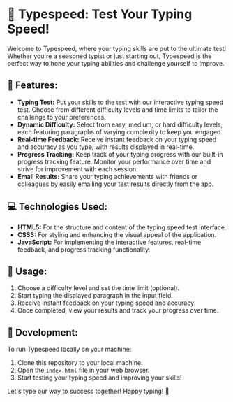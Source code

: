 # 🚀 Typespeed: Test Your Typing Speed!

Welcome to Typespeed, where your typing skills are put to the ultimate test! Whether you're a seasoned typist or just starting out, Typespeed is the perfect way to hone your typing abilities and challenge yourself to improve.

## 🌟 Features:

- **Typing Test:** Put your skills to the test with our interactive typing speed test. Choose from different difficulty levels and time limits to tailor the challenge to your preferences.
- **Dynamic Difficulty:** Select from easy, medium, or hard difficulty levels, each featuring paragraphs of varying complexity to keep you engaged.
- **Real-time Feedback:** Receive instant feedback on your typing speed and accuracy as you type, with results displayed in real-time.
- **Progress Tracking:** Keep track of your typing progress with our built-in progress tracking feature. Monitor your performance over time and strive for improvement with each session.
- **Email Results:** Share your typing achievements with friends or colleagues by easily emailing your test results directly from the app.

## 💻 Technologies Used:

- **HTML5:** For the structure and content of the typing speed test interface.
- **CSS3:** For styling and enhancing the visual appeal of the application.
- **JavaScript:** For implementing the interactive features, real-time feedback, and progress tracking functionality.

## 📝 Usage:

1. Choose a difficulty level and set the time limit (optional).
2. Start typing the displayed paragraph in the input field.
3. Receive instant feedback on your typing speed and accuracy.
4. Once completed, view your results and track your progress over time.

## 🚧 Development:

To run Typespeed locally on your machine:

1. Clone this repository to your local machine.
2. Open the `index.html` file in your web browser.
3. Start testing your typing speed and improving your skills!

Let's type our way to success together! Happy typing! 🎉
